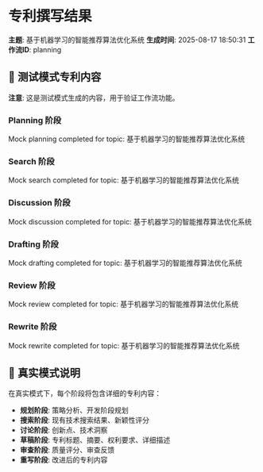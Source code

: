 # 专利撰写结果

**主题**: 基于机器学习的智能推荐算法优化系统
**生成时间**: 2025-08-17 18:50:31
**工作流ID**: planning

## 📝 测试模式专利内容

**注意**: 这是测试模式生成的内容，用于验证工作流功能。

### Planning 阶段
Mock planning completed for topic: 基于机器学习的智能推荐算法优化系统

### Search 阶段
Mock search completed for topic: 基于机器学习的智能推荐算法优化系统

### Discussion 阶段
Mock discussion completed for topic: 基于机器学习的智能推荐算法优化系统

### Drafting 阶段
Mock drafting completed for topic: 基于机器学习的智能推荐算法优化系统

### Review 阶段
Mock review completed for topic: 基于机器学习的智能推荐算法优化系统

### Rewrite 阶段
Mock rewrite completed for topic: 基于机器学习的智能推荐算法优化系统

## 🔄 真实模式说明

在真实模式下，每个阶段将包含详细的专利内容：
- **规划阶段**: 策略分析、开发阶段规划
- **搜索阶段**: 现有技术搜索结果、新颖性评分
- **讨论阶段**: 创新点、技术洞察
- **草稿阶段**: 专利标题、摘要、权利要求、详细描述
- **审查阶段**: 质量评分、审查反馈
- **重写阶段**: 改进后的专利内容